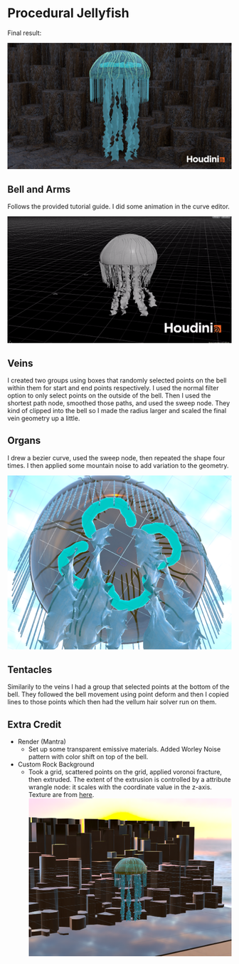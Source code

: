 # Procedural Jellyfish

Final result:

![render](color_render.png)

## Bell and Arms
Follows the provided tutorial guide. I did some animation in the curve editor.

![anim](animation.gif)

## Veins
I created two groups using boxes that randomly selected points on the bell within them for start and end points respectively. I used the normal filter option to only select points on the outside of the bell. Then I used the shortest path node, smoothed those paths, and used the sweep node. They kind of clipped into the bell so I made the radius larger and scaled the final vein geometry up a little.

## Organs
I drew a bezier curve, used the sweep node, then repeated the shape four times. I then applied some mountain noise to add variation to the geometry.

![organs](organs.png)

## Tentacles
Similarily to the veins I had a group that selected points at the bottom of the bell. They followed the bell movement using point deform and then I copied lines to those points which then had the vellum hair solver run on them.

## Extra Credit
* Render (Mantra)
  * Set up some transparent emissive materials. Added Worley Noise pattern with color shift on top of the bell.
* Custom Rock Background
  * Took a grid, scattered points on the grid, applied voronoi fracture, then extruded. The extent of the extrusion is controlled by a attribute wrangle node: it scales with the coordinate value in the z-axis. Texture are from [here](https://polyhaven.com/a/rock_face_03).
    ![rocks](preview_c.png)
